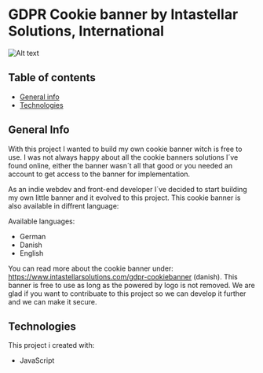 # GDPR Cookie banner by Intastellar Solutions, International
![Alt text](https://www.intastellarsolutions.com/assets/cookiebanner_image--new.png "Title")
## Table of contents
* [General info](#general-info)
* [Technologies](#technologies)

## General Info
With this project I wanted to build my own cookie banner witch is free to use. I was not always happy about all the cookie banners solutions I´ve found online, either the banner wasn´t all that good or you needed an account to get access to the banner for implementation.

As an indie webdev and front-end developer I´ve decided to start building my own little banner and it evolved to this project.
This cookie banner is also available in diffrent language:

Available languages:
* German
* Danish
* English

You can read more about the cookie banner under: https://www.intastellarsolutions.com/gdpr-cookiebanner (danish).
This banner is free to use as long as the powered by logo is not removed. We are glad if you want to contribuate to this project so we can develop it further and we can make it secure.

## Technologies
This project i created with:
* JavaScript
